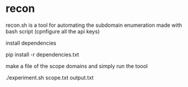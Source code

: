 # recon
recon.sh is a tool for automating the subdomain enumeration made with bash script (cpnfigure all the api keys)

install dependencies 

pip install -r dependencies.txt

make a file of the scope domains and simply run the toool

./experiment.sh scope.txt output.txt 
